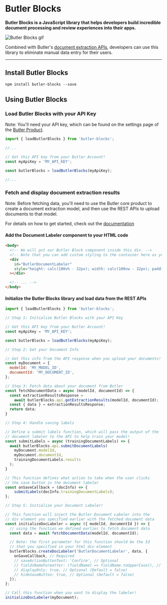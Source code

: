 # Butler Blocks
<b>Butler Blocks is a JavaScript library that helps developers build incredible document processing and review experiences into their apps.</b>

![Butler Blocks gif](https://butler-public-assets.s3.amazonaws.com/butler_blocks.gif)

Combined with Butler's [document extraction APIs](https://www.butlerlabs.ai/landing-pages/document-ai-ocr?), developers can use this library to eliminate manual data entry for their users. 

---

## Install Butler Blocks

```cli
npm install butler-blocks --save
```

## Using Butler Blocks

### Load Butler Blocks with your API Key

Note: You'll need your API key, which can be found
on the settings page of the [Butler Product](https://app.butlerlabs.ai/settings).

```js
import { loadButlerBlocks } from 'butler-blocks';

//...

// Get this API key from your Butler Account!
const myApiKey = 'MY_API_KEY';

const butlerBlocks = loadButlerBlocks(myApiKey);

//...
```

### Fetch and display document extraction results

Note: Before fetching data, you'll need to use the Butler core product to create a document extraction model, and
then use the REST APIs to upload documents to that model.

For details on how to get started, check out the [documentation](https://docs.butlerlabs.ai/reference/welcome)

#### Add the Document Labeler component to your HTML code

```html
<body>
  <!-- We will put our Butler Block component inside this div. -->
  <!-- Note that you can add custom styling to the container here as you wish -->
  <div
    id="ButlerDocumentLabeler"
    style="height: calc(100vh - 32px); width: calc(100vw - 32px); padding: 8px"
  ></div>

  <!-- ... -->
</body>
```

#### Initialize the Butler Blocks library and load data from the REST APIs

```js
import { loadButlerBlocks } from 'butler-blocks';

// Step 1: Initialize Butler Blocks with your API Key

// Get this API key from your Butler Account!
const myApiKey = 'MY_API_KEY';

const butlerBlocks = loadButlerBlocks(myApiKey);

// Step 2: Get your Document Info

// Get this info from the API response when you upload your documents!
const myDocument = {
  modelId: 'MY_MODEL_ID',
  documentId: 'MY_DOCUMENT_ID',
};

// Step 3: Fetch data about your document from Butler
const fetchDocumentData = async (modelId, documentId) => {
  const extractionResultsResponse =
    await butlerBlocks.api.getExtractionResults(modelId, documentId);
  const { data } = extractionResultsResponse;
  return data;
}

// Step 4: Handle saving labels

// Define a submit labels function, which will pass the output of the
// document labeler to the API to help train your model!
const submitLabels = async (trainingDocumentLabels) => {
  await butlerBlocks.api.submitDocumentLabels(
    myDocument.modelId,
    myDocument.documentId,
    trainingDocumentLabels.results
  );
}

// This function defines what action to take when the user clicks
// the save button in the document labeler
const onSaveCallback = (docInfo) => {
    submitLabels(docInfo.trainingDocumentLabels);
};

// Step 5: Initialize your Document Labeler!

// This function will inject the Butler Document Labeler into the
// div element you specified earlier with the fetched document data
const initializeDocLabeler = async ({ modelId, documentId }) => {
  // using the function we defined earlier to fetch document data
  const data = await fetchDocumentData(modelId, documentId);

  // Note: the first parameter for this function should be the Id
  // that you specified in your html div element
  butlerBlocks.createDocLabeler('ButlerDocumentLabeler', data, {
    onSaveCallback, // Required
    // saveActionButtonText: 'Confirm', // Optional
    // fieldsNameFormatter: (fieldName) => fieldName.toUpperCase(), // Optional
    // displayOnly: true, // Optional (Default = false)
    // hideSaveButton: true, // Optional (Default = false)
  });
};

// Call this function when you want to display the labeler!
initializeDocLabeler(myDocument);
```
